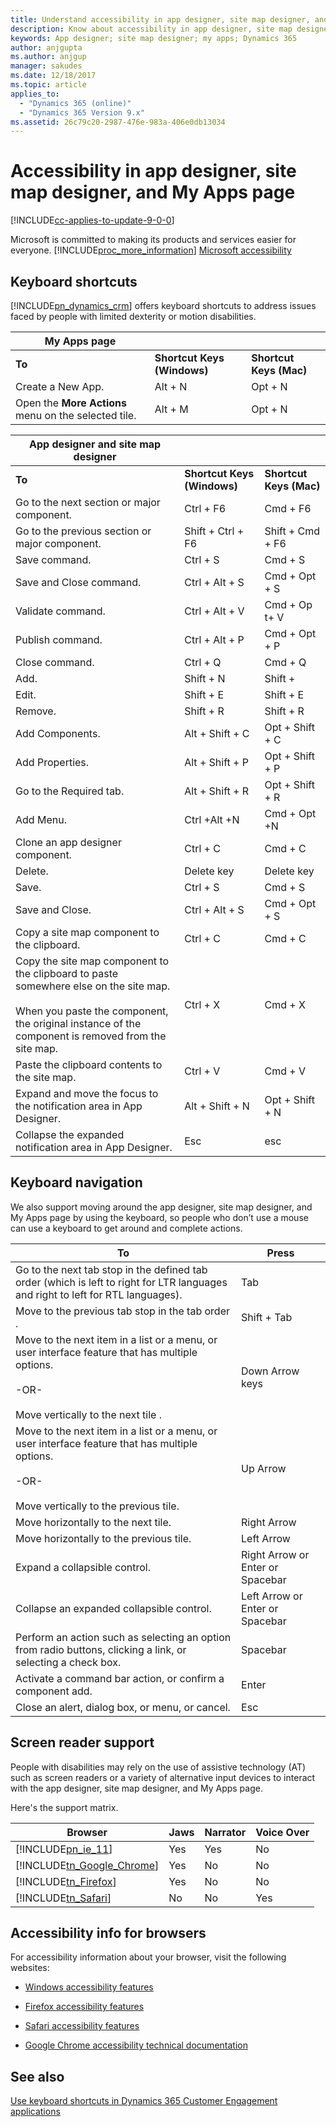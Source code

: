 ```yaml
---
title: Understand accessibility in app designer, site map designer, and My Apps page in Dynamics 365 | Microsoft Docs
description: Know about accessibility in app designer, site map designer, and My Apps page in Dynamics 365
keywords: App designer; site map designer; my apps; Dynamics 365
author: anjgupta
ms.author: anjgup
manager: sakudes
ms.date: 12/18/2017
ms.topic: article
applies_to: 
  - "Dynamics 365 (online)"
  - "Dynamics 365 Version 9.x"
ms.assetid: 26c79c20-2987-476e-983a-406e0db13034
---
```

# Accessibility in app designer, site map designer, and My Apps page

[!INCLUDE[cc-applies-to-update-9-0-0](../includes/cc_applies_to_update_9_0_0.md)]

Microsoft is committed to making its products and services easier for everyone. [!INCLUDE[proc_more_information](../includes/proc-more-information.md)] [Microsoft accessibility](http://www.microsoft.com/enable/default.aspx)  
  
## Keyboard shortcuts  
 [!INCLUDE[pn_dynamics_crm](../includes/pn-dynamics-crm.md)] offers keyboard shortcuts to address issues faced by people with limited dexterity or motion disabilities.  
  
|My Apps page|||  
|------------------|-|-|  
|**To**|**Shortcut Keys (Windows)**|**Shortcut Keys (Mac)**|  
|Create a New App.|Alt + N|Opt + N|  
|Open the **More Actions** menu on the selected tile.|Alt + M|Opt + N|  


|App designer and site map designer|||  
|----------------------------------------|-|-|  
|**To**|**Shortcut Keys (Windows)**|**Shortcut Keys (Mac)**|  
|Go to the next section or major component.|Ctrl + F6|Cmd + F6|  
|Go to the previous section or major component.|Shift + Ctrl + F6|Shift + Cmd + F6|  
|Save command.|Ctrl + S|Cmd + S|  
|Save and Close command.|Ctrl + Alt + S|Cmd + Opt + S|  
|Validate command.|Ctrl + Alt + V|Cmd + Op t+ V|  
|Publish command.|Ctrl + Alt + P|Cmd + Opt + P|  
|Close command.|Ctrl + Q|Cmd + Q|  
|Add.|Shift + N|Shift +|  
|Edit.|Shift + E|Shift + E|  
|Remove.|Shift + R|Shift + R|  
|Add Components.|Alt + Shift + C|Opt + Shift + C|  
|Add Properties.|Alt + Shift + P|Opt + Shift + P|  
|Go to the  Required tab.|Alt + Shift + R|Opt + Shift + R|  
|Add Menu.|Ctrl +Alt +N|Cmd + Opt +N|  
|Clone an app designer component.|Ctrl + C|Cmd + C|  
|Delete.|Delete key|Delete key|  
|Save.|Ctrl + S|Cmd + S|  
|Save and Close.|Ctrl + Alt + S|Cmd + Opt + S|  
|Copy a site map component to the clipboard.|Ctrl + C|Cmd + C|  
|Copy the site map component to the clipboard to paste somewhere else on the site map.<br /><br /> When you paste the component, the original instance of the component is removed from the site map.|Ctrl + X|Cmd + X|  
|Paste the clipboard contents to the site map.|Ctrl + V|Cmd + V|  
|Expand and move the focus to the notification area in App Designer.|Alt + Shift + N|Opt + Shift + N|  
|Collapse the expanded notification area in App Designer.|Esc|esc|  
  
## Keyboard navigation  
 We also support moving around the app designer, site map designer, and My Apps page by using the keyboard, so people who don’t use a mouse can use a keyboard to get around and complete actions.  
  
|To|Press|  
|--------|-----------|  
|Go to the next tab stop in the defined tab order (which is left to   right for LTR languages and right to left for RTL languages).|Tab|  
|Move to the previous tab stop in the tab order  .|Shift + Tab|  
|Move to the next item in a list or a menu, or user interface feature that has   multiple options.<br /><br /> -OR-<br /><br /> Move vertically to the next tile  .|Down Arrow keys|  
|Move to the next item in a list or a menu, or user interface feature that has   multiple options.<br /><br /> -OR-<br /><br /> Move vertically to the previous tile.|Up Arrow|  
|Move horizontally to the next tile.|Right Arrow|  
|Move horizontally to the previous tile.|Left Arrow|  
|Expand a collapsible control.|Right Arrow  or Enter or Spacebar|  
|Collapse an expanded collapsible control.|Left Arrow  or Enter or Spacebar|  
|Perform an action such as selecting an option from radio   buttons, clicking a link, or selecting a check box.|Spacebar|  
|Activate a command bar action, or confirm a component   add.|Enter|  
|Close an alert, dialog box, or menu, or cancel.|Esc|  
  
## Screen reader support  
 People with disabilities may rely on the use of assistive technology (AT) such as screen readers or a variety of alternative input devices to interact with the app designer, site map designer, and My Apps page.  
  
 Here's the support matrix.  
  
|Browser|Jaws|Narrator|Voice Over|  
|-------------|----------|--------------|----------------|  
|[!INCLUDE[pn_ie_11](../includes/pn-ie-11.md)]|Yes|Yes|No|  
|[!INCLUDE[tn_Google_Chrome](../includes/tn-google-chrome.md)]|Yes|No|No|  
|[!INCLUDE[tn_Firefox](../includes/tn-firefox.md)]|Yes|No|No|  
|[!INCLUDE[tn_Safari](../includes/tn-safari.md)]|No|No|Yes|  
  
## Accessibility info for browsers  
 For accessibility information about your browser, visit the following websites:  
  
  
-   [Windows accessibility features](http://www.microsoft.com/enable/products/ie9/default.aspx)  
  
-   [Firefox accessibility features](http://support.mozilla.org/kb/accessibility-features-firefox-make-firefox-and-we?redirectlocale=en-US&redirectslug=accessibility)  
  
-   [Safari accessibility features](http://www.apple.com/accessibility/)  
  
-   [Google Chrome accessibility technical documentation](https://sites.google.com/a/chromium.org/dev/developers/design-documents/accessibility)

## See also

[Use keyboard shortcuts in Dynamics 365 Customer Engagement applications](../basics/keyboard-shortcuts.md)